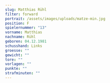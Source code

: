 ```yaml
---
slug: Matthias Rühl
filter: forward
portrait: /assets/images/uploads/matze-min.jpg
position: F
spielernummer: "13"
vorname: Matthias
nachname: Rühl
geboren: 04.12.1981
schusshand: Links
groesse: ""
gewicht: ""
tore: ""
vorlagen: ""
punkte: ""
strafminuten: ""
---
```

